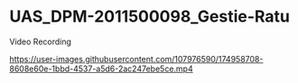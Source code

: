 # UAS_DPM-2011500098_Gestie-Ratu
Video Recording


https://user-images.githubusercontent.com/107976590/174958708-8608e60e-1bbd-4537-a5d6-2ac247ebe5ce.mp4

